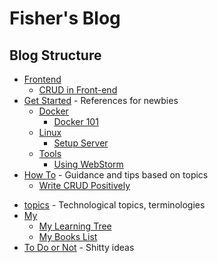 # Fisher's Blog

<!-- > Created by Fisher at 2:53 AM on 1/11/17. -->


## Blog Structure

- [Frontend](frontend/)
	- [CRUD in Front-end](frontend/CRUD-in-Frontend/)
- [Get Started](get-started/) - References for newbies
	- [Docker](/#)
		- [Docker 101](get-started/docker/)
	- [Linux](/#)
		- [Setup Server](get-started/linux/Setup-Server.html)
	- [Tools](/#)
		- [Using WebStorm](get-started/tools/WebStorm.html)
- [How To](/#) - Guidance and tips based on topics
	- [Write CRUD Positively](how-to/Write-CRUD-Positively.html)
<!-- - [Programming](programming/) (Programming Tips) -->
- [topics](topics/) - Technological topics, terminologies
- [My](my/)
	- [My Learning Tree](my/Learning-Tree.html)
	- [My Books List](my/Books-List.html)
- [To Do or Not](/#) - Shitty ideas
